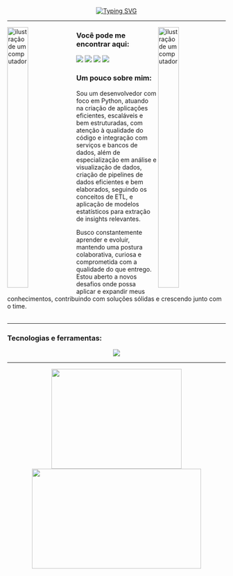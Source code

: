 <div class="title-box" align="center">
    <a href="https://git.io/typing-svg"><img src="https://readme-typing-svg.herokuapp.com?font=Fira+Code&weight=500&size=30&duration=2000&pause=200&color=F70CF6&center=true&vCenter=true&width=1000&lines=Ol%C3%A1%2C+meu+nome+%C3%A9+Lucas+Aquino!;Desenvolvedor+com+foco+em+Python!;Me+aprofundando+em+Engenharia+e+An%C3%A1lise+de+Dados!" alt="Typing SVG" /></a>
</div>

---

<img src="https://i.pinimg.com/736x/eb/de/8c/ebde8c595ec33c9cf071384186e9e8f1.jpg" alt="ilustração de um computador" width="31%" height="600px" align="left">
<img src="https://i.pinimg.com/736x/7c/5e/f1/7c5ef1a84587cf7ed92e43f421fd8b1b.jpg" alt="ilustração de um computador" width="31%" height="600px" align="right">

<div class="contact-box" align="left">
    <h3 class="contact-header">
        Você pode me encontrar aqui:
    </h3>
    <p class="link-box">
        <a href="https://www.linkedin.com/in/aquino-lucas/" title="LinkedIn" target="_blank">
            <img src="https://go-skill-icons.vercel.app/api/icons?i=linkedin"/></a>
        <a href="https://www.instagram.com/cabo_perdido" title="Instagram" target="_blank">
            <img src="https://go-skill-icons.vercel.app/api/icons?i=instagram"/></a>
         <a href="mailto:lc.aquinodeoliveira@gmail.com" title="Gmail" target="_blank">
            <img src="https://go-skill-icons.vercel.app/api/icons?i=gmail"/></a>
        <a href="https://steamcommunity.com/id/clausalaerth/" title="Steam" target="_blank">
            <img src="https://go-skill-icons.vercel.app/api/icons?i=steam"/></a>
    </p>
</div>

<div class="about-box" width="300px" align="left">
    <h3 class="perspective-header">
        Um pouco sobre mim:
    </h3>
    <p class="perspective-text" text-align="justify">
        Sou um desenvolvedor com foco em Python, atuando na criação de aplicações eficientes, escaláveis e bem estruturadas, com atenção à qualidade do código e integração com serviços e bancos de dados, além de especialização em análise e visualização de dados, criação de pipelines de dados eficientes e bem elaborados, seguindo os conceitos de ETL, e aplicação de modelos estatísticos para extração de insights relevantes.
    </p>
    <p class="perspective-text" text-align="justify">
        Busco constantemente aprender e evoluir, mantendo uma postura colaborativa, curiosa e comprometida com a qualidade do que entrego. Estou aberto a novos desafios onde possa aplicar e expandir meus conhecimentos, contribuindo com soluções sólidas e crescendo junto com o time.<br><br>
    </p>
</div>

---

<div class="tech-box" align="left">
    <h3 class="tech-header">
        Tecnologias e ferramentas:
    </h3>
    <p align="center">
        <img src="https://go-skill-icons.vercel.app/api/icons?i=html,css,py,php,django,fastapi,mysql,selenium,pbi,docker,gcp,azure,git,github,figma"/>
    </p>
</div>

---

<div align="center">
    <img src="https://github-readme-stats.vercel.app/api/top-langs/?username=clausalaerth&layout=compact&theme=radical" width="300px" height="230px">
    <img src="https://github-readme-stats.vercel.app/api?username=clausalaerth&show_icons=true&theme=radical" width="390px" height="230px">
</div>
